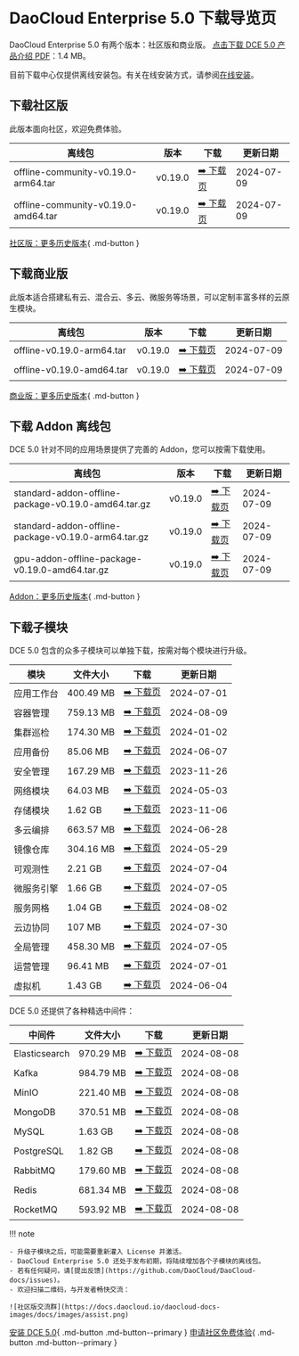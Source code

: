 # DaoCloud Enterprise 5.0 下载导览页

DaoCloud Enterprise 5.0 有两个版本：社区版和商业版。
[点击下载 DCE 5.0 产品介绍 PDF](https://harbor-test2.cn-sh2.ufileos.com/docs/download/DCE5.0-intro.pdf)：1.4 MB。

目前下载中心仅提供离线安装包。有关在线安装方式，请参阅[在线安装](../install/index.md)。

## 下载社区版

此版本面向社区，欢迎免费体验。

| 离线包           | 版本    | 下载  | 更新日期   |
| --------------- | ------- | ---- | -------- |
| offline-community-v0.19.0-arm64.tar | v0.19.0 | [:arrow_right: 下载页](./free/dce5-installer-v0.19.0.md) | 2024-07-09 |
| offline-community-v0.19.0-amd64.tar | v0.19.0 | [:arrow_right: 下载页](./free/dce5-installer-v0.19.0.md) | 2024-07-09 |

[社区版：更多历史版本](./free/dce5-installer-history.md){ .md-button } 

## 下载商业版

此版本适合搭建私有云、混合云、多云、微服务等场景，可以定制丰富多样的云原生模块。

| 离线包 | 版本    | 下载      | 更新日期   |
| ----- | ------- | -------- | --------- |
| offline-v0.19.0-arm64.tar | v0.19.0 | [:arrow_right: 下载页](./business/dce5-installer-v0.19.0.md) | 2024-07-09 |
| offline-v0.19.0-amd64.tar | v0.19.0 | [:arrow_right: 下载页](./business/dce5-installer-v0.19.0.md) | 2024-07-09 |

[商业版：更多历史版本](./business/dce5-installer-history.md){ .md-button } 

## 下载 Addon 离线包

DCE 5.0 针对不同的应用场景提供了完善的 Addon，您可以按需下载使用。

| 离线包    | 版本    | 下载 | 更新日期   |
| -------- | ------- | --- | --------- |
| standard-addon-offline-package-v0.19.0-amd64.tar.gz | v0.19.0 | [:arrow_right: 下载页](./addon/v0.19.0.md) | 2024-07-09 |
| standard-addon-offline-package-v0.19.0-arm64.tar.gz | v0.19.0 | [:arrow_right: 下载页](./addon/v0.19.0.md) | 2024-07-09 |
| gpu-addon-offline-package-v0.19.0-amd64.tar.gz | v0.19.0 | [:arrow_right: 下载页](./addon/v0.19.0.md) | 2024-07-09 |

[Addon：更多历史版本](./addon/history.md){ .md-button } 

## 下载子模块

DCE 5.0 包含的众多子模块可以单独下载，按需对每个模块进行升级。

| 模块     | 文件大小  | 下载     | 更新日期   |
| -------- | ------- | ---------------------------------------------- | ---------- |
| 应用工作台 | 400.49 MB | [:arrow_right: 下载页](./modules/amamba.md)   | 2024-07-01 |
| 容器管理 | 759.13 MB  | [:arrow_right: 下载页](./modules/kpanda.md)   | 2024-08-09 |
| 集群巡检 | 174.30 MB | [:arrow_right: 下载页](./modules/kcollie.md)   | 2024-01-02 |
| 应用备份 | 85.06 MB  | [:arrow_right: 下载页](./modules/kcoral.md)    | 2024-06-07 |
| 安全管理 | 167.29 MB | [:arrow_right: 下载页](./modules/dowl.md)      | 2023-11-26 |
| 网络模块 | 64.03 MB  | [:arrow_right: 下载页](./modules/spidernet.md) | 2024-05-03 |
| 存储模块 | 1.62 GB   | [:arrow_right: 下载页](./modules/hwameistor.md)| 2023-11-06 |
| 多云编排 | 663.57 MB | [:arrow_right: 下载页](./modules/kairship.md)  | 2024-06-28 |
| 镜像仓库 | 304.16 MB | [:arrow_right: 下载页](./modules/kangaroo.md)  | 2024-05-29 |
| 可观测性 | 2.21 GB   | [:arrow_right: 下载页](./modules/insight.md)   | 2024-07-04 |
| 微服务引擎| 1.66 GB  | [:arrow_right: 下载页](./modules/skoala.md)     | 2024-07-05 |
| 服务网格 | 1.04 GB | [:arrow_right: 下载页](./modules/mspider.md)   | 2024-08-02 |
| 云边协同 | 107 MB | [:arrow_right: 下载页](./modules/kant.md)      | 2024-07-30 |
| 全局管理 | 458.30 MB | [:arrow_right: 下载页](./modules/ghippo.md)    | 2024-07-05 |
| 运营管理 | 96.41 MB  | [:arrow_right: 下载页](./modules/gmagpie.md)   | 2024-07-01 |
| 虚拟机   | 1.43 GB  | [:arrow_right: 下载页](./modules/virtnest.md)   | 2024-06-04 |

DCE 5.0 还提供了各种精选中间件：

| 中间件         | 文件大小  | 下载     | 更新日期    |
|---------------| -------- |---------|------------|
| Elasticsearch |970.29 MB| [:arrow_right: 下载页](./modules/middleware/elasticsearch.md) |2024-08-08|
| Kafka |984.79 MB| [:arrow_right: 下载页](./modules/middleware/kafka.md) |2024-08-08|
| MinIO |221.40 MB| [:arrow_right: 下载页](./modules/middleware/minio.md) |2024-08-08|
| MongoDB |370.51 MB| [:arrow_right: 下载页](./modules/middleware/mongodb.md) |2024-08-08|
| MySQL |1.63 GB| [:arrow_right: 下载页](./modules/middleware/mysql.md) |2024-08-08|
| PostgreSQL |1.82 GB| [:arrow_right: 下载页](./modules/middleware/postgresql.md) |2024-08-08|
| RabbitMQ |179.60 MB| [:arrow_right: 下载页](./modules/middleware/rabbitmq.md) |2024-08-08|
| Redis |681.34 MB| [:arrow_right: 下载页](./modules/middleware/redis.md) |2024-08-08|
| RocketMQ |593.92 MB| [:arrow_right: 下载页](./modules/middleware/rocketmq.md) |2024-08-08|

!!! note

    - 升级子模块之后，可能需要重新灌入 License 并激活。
    - DaoCloud Enterprise 5.0 还处于发布初期，将陆续增加各个子模块的离线包。
    - 若有任何疑问，请[提出反馈](https://github.com/DaoCloud/DaoCloud-docs/issues)。
    - 欢迎扫描二维码，与开发者畅快交流：

    ![社区版交流群](https://docs.daocloud.io/daocloud-docs-images/docs/images/assist.png)

[安装 DCE 5.0](../install/index.md){ .md-button .md-button--primary }
[申请社区免费体验](../dce/license0.md){ .md-button .md-button--primary }
